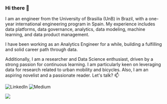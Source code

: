 ### Hi there 👋
I am an engineer from the University of Brasilia (UnB) in Brazil, with a one-year international engineering program in Spain. My experience includes data platforms, data governance, analytics, data modeling, machine learning, and data product management.

I have been working as an Analytics Engineer for a while, building a fulfilling and solid career path through data.

Additionally, I am a researcher and Data Science enthusiast, driven by a strong passion for continuous learning. I am particularly keen on leveraging data for research related to urban mobility and bicycles. Also, I am an aspiring novelist and a passionate reader. Let's talk?   📫


![[LinkedIn](https://www.linkedin.com/in/marcelmello/)](https://img.shields.io/badge/linkedin-%230077B5.svg?style=for-the-badge&logo=linkedin&logoColor=white)
![[Medium](https://medium.com/@marcellmello)](https://img.shields.io/badge/Medium-12100E?style=for-the-badge&logo=medium&logoColor=white)



[![](https://visitcount.itsvg.in/api?id=marcellmello&label=Profile%20Views&color=1&icon=2&pretty=false)](https://visitcount.itsvg.in)
